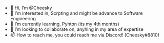 - 👋 Hi, I’m @Cheesky
- 👀 I’m interested in, Scrpting and might be advance to Software Engineering
- 🌱 I’m currently learning, Pyhton (its my 4th months)
- 💞️ I’m looking to collaborate on, anyhing in my area of expertise
- 📫 How to reach me, you could reach me via Discord! (Cheesky#8810)

<!---
Cheesky/Cheesky is a ✨ special ✨ repository because its `README.md` (this file) appears on your GitHub profile.
You can click the Preview link to take a look at your changes.
--->
